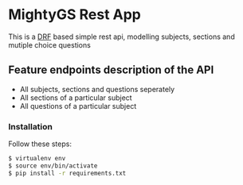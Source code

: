 # MightyGS Rest App
This is a [DRF][df1] based simple rest api, modelling subjects, sections and mutiple choice questions

## Feature endpoints description of the API
  - All subjects, sections and questions seperately
  - All sections of a particular subject
  - All questions of a particular subject

### Installation


Follow these steps:

```sh
$ virtualenv env
$ source env/bin/activate
$ pip install -r requirements.txt
```


  
[df1]: <http://www.django-rest-framework.org>
 
